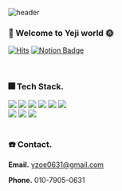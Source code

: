 <div align="text-left">


![header](https://capsule-render.vercel.app/api?type=waving&color=gradient&height=250&section=header&text=Yeji%20World&fontSize=90)


### 🌈 Welcome to Yeji world 🌞



[![Hits](https://hits.seeyoufarm.com/api/count/incr/badge.svg?url=https://github.com/Zoe0631?tab=repositories&count_bg=%238C8484&title_bg=%23F1A0A0&icon=&icon_color=%23E7E7E7&title=hits&edge_flat=false)](https://hits.seeyoufarm.com) [![Notion Badge](https://img.shields.io/badge/blog-FF3399?logo=Notion&logoColor=white&link=https://closed-glade-095.notion.site/afd084d52c8e4b91bf41989fe506c820?v=b22608636db4414a81dfce310113b411&pvs=4)](https://closed-glade-095.notion.site/afd084d52c8e4b91bf41989fe506c820?v=b22608636db4414a81dfce310113b411&pvs=4)

<br>

### 🎆 Tech Stack.

<img src="https://img.shields.io/badge/java-007396?style=flat&logo=java&logoColor=white">
<img src="https://img.shields.io/badge/spring-6DB33F?style=flat&logo=spring&logoColor=white">
<img src="https://img.shields.io/badge/junit-25A162?style=flat&logo=junit5&logoColor=white">
<img src="https://img.shields.io/badge/mysql-4479A1?style=flat&logo=mysql&logoColor=white"> 

<img src="https://img.shields.io/badge/docker-555555?style=flat&logo=docker&logoColor=white">
<img src="https://img.shields.io/badge/redis-DC382D?style=flat&logo=redis&logoColor=white">
<br>
<img src="https://img.shields.io/badge/github-181717?style=flat&logo=github&logoColor=white">
<img src="https://img.shields.io/badge/slack-6441A5?style=flat&logo=Slack&logoColor=white" />
<img src="https://img.shields.io/badge/notion-181717?style=flat&logo=Notion&logoColor=white" />




<br>

<br>



### ☎️ Contact.

**Email.** yzoe0631@gmail.com

**Phone.** 010-7905-0631


<br>





</div>
